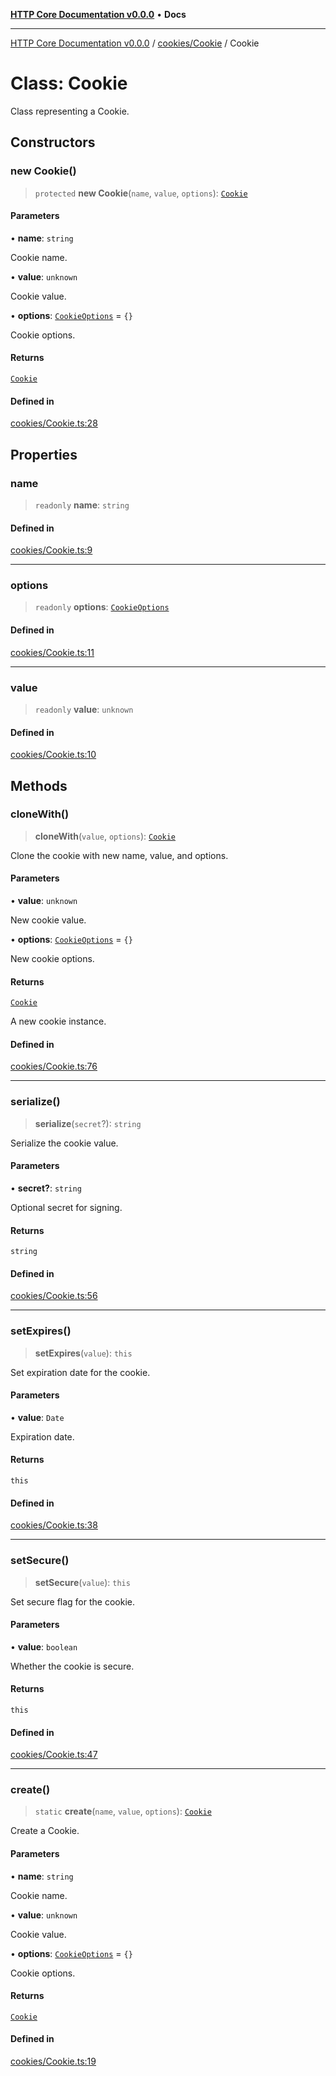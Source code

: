 [**HTTP Core Documentation v0.0.0**](../../../README.md) • **Docs**

***

[HTTP Core Documentation v0.0.0](../../../modules.md) / [cookies/Cookie](../README.md) / Cookie

# Class: Cookie

Class representing a Cookie.

## Constructors

### new Cookie()

> `protected` **new Cookie**(`name`, `value`, `options`): [`Cookie`](Cookie.md)

#### Parameters

• **name**: `string`

Cookie name.

• **value**: `unknown`

Cookie value.

• **options**: [`CookieOptions`](../../../options/HttpConfig/interfaces/CookieOptions.md) = `{}`

Cookie options.

#### Returns

[`Cookie`](Cookie.md)

#### Defined in

[cookies/Cookie.ts:28](https://github.com/stonemjs/http-core/blob/3497087dac965583296f5092cd519a9aa0728373/src/cookies/Cookie.ts#L28)

## Properties

### name

> `readonly` **name**: `string`

#### Defined in

[cookies/Cookie.ts:9](https://github.com/stonemjs/http-core/blob/3497087dac965583296f5092cd519a9aa0728373/src/cookies/Cookie.ts#L9)

***

### options

> `readonly` **options**: [`CookieOptions`](../../../options/HttpConfig/interfaces/CookieOptions.md)

#### Defined in

[cookies/Cookie.ts:11](https://github.com/stonemjs/http-core/blob/3497087dac965583296f5092cd519a9aa0728373/src/cookies/Cookie.ts#L11)

***

### value

> `readonly` **value**: `unknown`

#### Defined in

[cookies/Cookie.ts:10](https://github.com/stonemjs/http-core/blob/3497087dac965583296f5092cd519a9aa0728373/src/cookies/Cookie.ts#L10)

## Methods

### cloneWith()

> **cloneWith**(`value`, `options`): [`Cookie`](Cookie.md)

Clone the cookie with new name, value, and options.

#### Parameters

• **value**: `unknown`

New cookie value.

• **options**: [`CookieOptions`](../../../options/HttpConfig/interfaces/CookieOptions.md) = `{}`

New cookie options.

#### Returns

[`Cookie`](Cookie.md)

A new cookie instance.

#### Defined in

[cookies/Cookie.ts:76](https://github.com/stonemjs/http-core/blob/3497087dac965583296f5092cd519a9aa0728373/src/cookies/Cookie.ts#L76)

***

### serialize()

> **serialize**(`secret`?): `string`

Serialize the cookie value.

#### Parameters

• **secret?**: `string`

Optional secret for signing.

#### Returns

`string`

#### Defined in

[cookies/Cookie.ts:56](https://github.com/stonemjs/http-core/blob/3497087dac965583296f5092cd519a9aa0728373/src/cookies/Cookie.ts#L56)

***

### setExpires()

> **setExpires**(`value`): `this`

Set expiration date for the cookie.

#### Parameters

• **value**: `Date`

Expiration date.

#### Returns

`this`

#### Defined in

[cookies/Cookie.ts:38](https://github.com/stonemjs/http-core/blob/3497087dac965583296f5092cd519a9aa0728373/src/cookies/Cookie.ts#L38)

***

### setSecure()

> **setSecure**(`value`): `this`

Set secure flag for the cookie.

#### Parameters

• **value**: `boolean`

Whether the cookie is secure.

#### Returns

`this`

#### Defined in

[cookies/Cookie.ts:47](https://github.com/stonemjs/http-core/blob/3497087dac965583296f5092cd519a9aa0728373/src/cookies/Cookie.ts#L47)

***

### create()

> `static` **create**(`name`, `value`, `options`): [`Cookie`](Cookie.md)

Create a Cookie.

#### Parameters

• **name**: `string`

Cookie name.

• **value**: `unknown`

Cookie value.

• **options**: [`CookieOptions`](../../../options/HttpConfig/interfaces/CookieOptions.md) = `{}`

Cookie options.

#### Returns

[`Cookie`](Cookie.md)

#### Defined in

[cookies/Cookie.ts:19](https://github.com/stonemjs/http-core/blob/3497087dac965583296f5092cd519a9aa0728373/src/cookies/Cookie.ts#L19)
